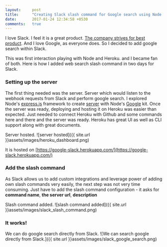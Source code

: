 ```yaml
---
layout:     post
title:      "Creating Slack slash command for Google search using Node and Heroku"
date:       2017-01-24 12:34:58 +0530
comments:   true
---
```

I love Slack. I feel it is a great product. [The company strives for best product](https://slack.engineering/data-wrangling-at-slack-f2e0ff633b69#.qxhj9rsjh). And I love Google, as everyone does. So I decided to add google search within Slack.

This was first interaction playing with Node and Heroku. and I became fan of both. Here is how I added web search slash command in two days for Slack.

### Setting up the server
The first thing needed was the server. Server which would listen to the webhook requests from Slack and perform google search. I explored Node's [express.js](http://expressjs.com/) framework to create [server](https://github.com/yogin16/slack-google) with Node's [Google](https://www.npmjs.com/package/google) kit.
Once the server was ready, deploying and hosting it on Heroku was easier than expected. Just needed to connect Heroku with Github and some commands here and there and the server was ready. Heroku has great UI as well as CLI support along with great documents.

Server hosted.
![server hosted]({{ site.url }}assets/images/heroku_dashboard.png)

It is hosted on [https://google-slack.herokuapp.com/](https://google-slack.herokuapp.com/)

### Add the slash command
As Slack allows us to add custom integrations and leverage power of adding own slash commands very easily, the next step was not very time consuming.
Just have to add the slash command configuration - it asks for **command name**, **the server url**, **description**

Slash command added.
![slash command added]({{ site.url }}assets/images/slack_slash_command.png)

### It works!
We can do google search directly from Slack.
![We can search google directly from Slack.]({{ site.url }}assets/images/slack_google_search.png)